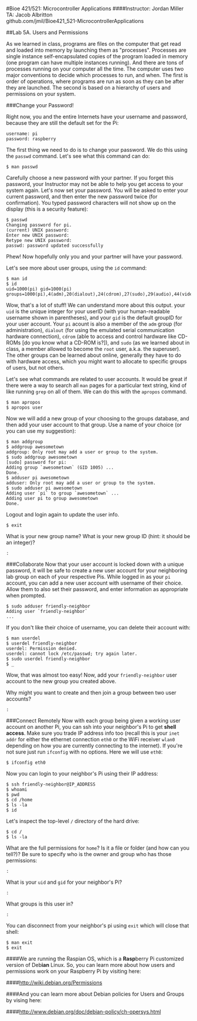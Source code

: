 #Bioe 421/521: Microcontroller Applications
####Instructor: Jordan Miller<br>TA: Jacob Albritton<br>github.com/jmil/Bioe421_521-MicrocontrollerApplications

##Lab 5A. Users and Permissions

As we learned in class, programs are files on the computer that get read and loaded into memory by launching them as "processes". Processes are single instance self-encapsulated copies of the program loaded in memory (one program can have multiple instances running). And there are tons of processes running on your computer all the time. The computer uses two major conventions to decide which processes to run, and when. The first is order of operations, where programs are run as soon as they can be after they are launched. The second is based on a hierarchy of users and permissions on your system.


###Change your Password!

Right now, you and the entire Internets have your username and password, because they are still the default set for the Pi:

	username: pi
	password: raspberry

The first thing we need to do is to change your password. We do this using the `passwd` command. Let's see what this command can do:

	$ man passwd

Carefully choose a new password with your partner. If you forget this password, your Instructor may not be able to help you get access to your system again. Let's now set your password. You will be asked to enter your current password, and then enter the new password twice (for confirmation). You typed password characters will not show up on the display (this is a security feature):

	$ passwd
	Changing password for pi.
	(current) UNIX password: 
	Enter new UNIX password: 
	Retype new UNIX password:
	passwd: password updated successfully
	
Phew! Now hopefully only you and your partner will have your password.

Let's see more about user groups, using the `id` command:

	$ man id
	$ id
	uid=1000(pi) gid=1000(pi) groups=1000(pi),4(adm),20(dialout),24(cdrom),27(sudo),29(audio),44(video),46(plugdev),60(games),100(users),105(netdev),999(input),1002(spi),1003(gpio)

Wow, that's a lot of stuff! We can understand more about this output. your `uid` is the unique integer for your userID (with your human-readable username shown in parentheses), and your `gid` is the default groupID for your user account. Your `pi` acount is also a member of the `adm` group (for administration), `dialout` (for using the emulated serial communication hardware connection), `cdrom` (able to access and control hardware like CD-ROMs [do you know what a CD-ROM is?]), and `sudo` (as we learned about in class, a member allowed to become the `root` user, a.k.a. the superuser). The other groups can be learned about online, generally they have to do with hardware access, which you might want to allocate to specific groups of users, but not others.


Let's see what commands are related to user accounts. It would be great if there were a way to search all `man` pages for a particular text string, kind of like running `grep` on all of them. We can do this with the `apropos` command.

	$ man apropos
	$ apropos user

Now we will add a new group of your choosing to the groups database, and then add your user account to that group. Use a name of your choice (or you can use my suggestion):

	$ man addgroup
	$ addgroup awesometown
	addgroup: Only root may add a user or group to the system.
	$ sudo addgroup awesometown
	[sudo] password for pi:
	Adding group `awesometown` (GID 1005) ...
	Done.
	$ adduser pi awesometown
	adduser: Only root may add a user or group to the system.
	$ sudo adduser pi awesometown
	Adding user `pi` to group `awesometown` ...
	Adding user pi to group awesometown
	Done.

Logout and login again to update the user info.

	$ exit

What is your new group name? What is your new group ID (hint: it should be an integer)?

	:


###Collaborate
Now that your user account is locked down with a unique password, it will be safe to create a new user account for your neighboring lab group on each of your respective Pis. While logged in as your `pi` account, you can add a new user account with username of their choice. Allow them to also set their password, and enter information as appropriate when prompted.

	$ sudo adduser friendly-neighbor
	Adding user `friendly-neighbor`
	...

If you don't like their choice of username, you can delete their account with:

	$ man userdel
	$ userdel friendly-neighbor
	userdel: Permission denied.
	userdel: cannot lock /etc/passwd; try again later.
	$ sudo userdel friendly-neighbor
	$ _
	
Wow, that was almost too easy! Now, add your `friendly-neighbor` user account to the new group you created above.

Why might you want to create and then join a group between two user accounts?

	:

###Connect Remotely
Now with each group being given a working user account on another Pi, you can ssh into your neighbor's Pi to get **shell access**. Make sure you trade IP address info too (recall this is your `inet addr` for either the ethernet connection `eth0` or the WiFi receiver `wlan0` depending on how you are currently connecting to the internet). If you're not sure just run `ifconfig` with no options. Here we will use `eth0`:
	
	$ ifconfig eth0

Now you can login to your neighbor's Pi using their IP address:

	$ ssh friendly-neighbor@IP_ADDRESS
	$ whoami
	$ pwd
	$ cd /home
	$ ls -la
	$ id

Let's inspect the top-level `/` directory of the hard drive:

	$ cd /
	$ ls -la

What are the full permissions for `home`? Is it a file or folder (and how can you tell?)? Be sure to specify who is the owner and group who has those permissions:

	:

What is your `uid` and `gid` for your neighbor's Pi?

	:
	
What groups is this user in?

	:

You can disconnect from your neighbor's pi using `exit` which will close that shell:
	
	$ man exit
	$ exit


####We are running the Raspian OS, which is a **Rasp**berry Pi customized version of Deb**ian** Linux. So, you can learn more about how users and permissions work on your Raspberry Pi by visiting here:
 
####http://wiki.debian.org/Permissions

####And you can learn more about Debian policies for Users and Groups by vising here:

####http://www.debian.org/doc/debian-policy/ch-opersys.html

